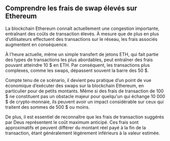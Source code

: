 ## Comprendre les frais de swap élevés sur Ethereum

La blockchain Ethereum connaît actuellement une congestion importante, entraînant des coûts de transaction élevés. À mesure que de plus en plus d’utilisateurs effectuent des transactions sur le réseau, les frais associés augmentent en conséquence.

À l’heure actuelle, même un simple transfert de jetons ETH, qui fait partie des types de transactions les plus abordables, peut entraîner des frais pouvant atteindre 10 $ en ETH. Par conséquent, les transactions plus complexes, comme les swaps, dépassent souvent la barre des 50 $.

Compte tenu de ce scénario, il devient peu pratique d’un point de vue économique d’exécuter des swaps sur la blockchain Ethereum, en particulier pour de petits montants. Même si des frais de transaction de 100 $ ne constituent pas un obstacle majeur pour quelqu'un qui échange 10 000 $ de crypto-monnaie, ils peuvent avoir un impact considérable sur ceux qui traitent des sommes de 500 $ ou moins.

De plus, il est essentiel de reconnaître que les frais de transaction suggérés par Deus représentent le coût maximum anticipé. Ces frais sont approximatifs et peuvent différer du montant réel payé à la fin de la transaction, étant généralement légèrement inférieurs à la valeur estimée.